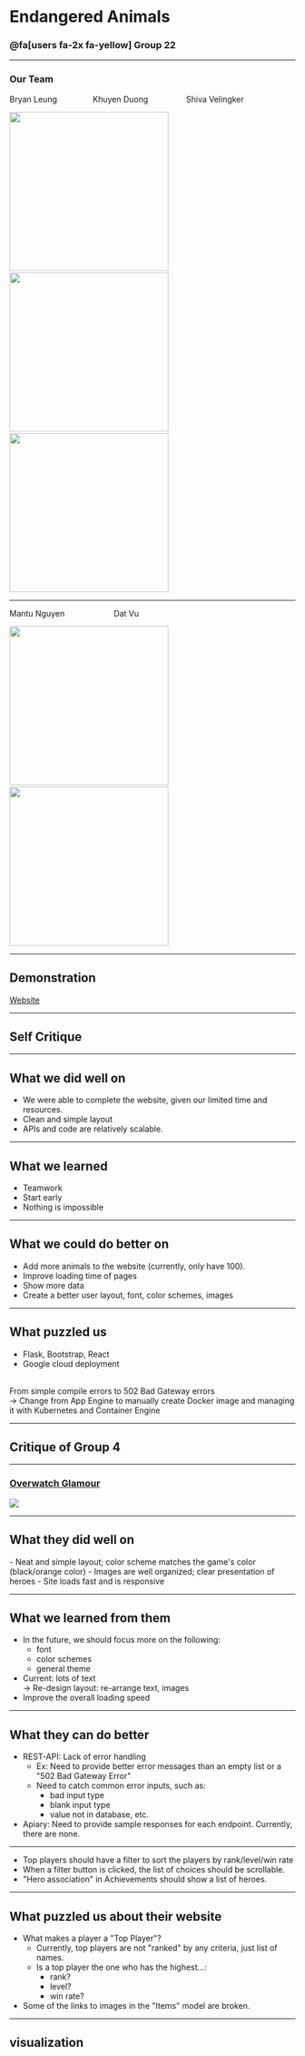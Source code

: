 # Endangered Animals 

### @fa[users fa-2x fa-yellow] Group 22

---

### <span class="header">Our Team</span>

<span class="name">Bryan Leung</span> &nbsp;&nbsp;&nbsp;&nbsp;&nbsp;&nbsp;&nbsp;&nbsp;&nbsp;&nbsp;&nbsp;&nbsp;&nbsp;&nbsp; <span class="name">Khuyen Duong</span> &nbsp;&nbsp;&nbsp;&nbsp;&nbsp;&nbsp;&nbsp;&nbsp;&nbsp;&nbsp;&nbsp;&nbsp;&nbsp;&nbsp;&nbsp; <span class="name">Shiva Velingker</span>

<img src="https://i.imgur.com/UXXs4fY.jpg" width="280" height="280"> &nbsp;&nbsp;&nbsp; <img src="https://i.imgur.com/y35uhcL.jpg" width="280" height="280"> &nbsp;&nbsp;&nbsp;
<img src="https://i.imgur.com/sfK63Ow.jpg" width="280" height="280">

---

<span class="name">Mantu Nguyen</span> &nbsp;&nbsp;&nbsp;&nbsp;&nbsp;&nbsp;&nbsp;&nbsp;&nbsp;&nbsp;&nbsp;&nbsp;&nbsp;&nbsp;&nbsp;&nbsp;&nbsp;&nbsp;&nbsp;&nbsp; <span class="name">Dat Vu</span> &nbsp;&nbsp;&nbsp;&nbsp;&nbsp;&nbsp;&nbsp;&nbsp;

<img src="https://i.imgur.com/2Gy1JdL.jpg" width="280" height="280"> &nbsp;&nbsp;&nbsp; <img src="https://i.imgur.com/rC0M6v2.png" width="280" height="280">

---

## <span class="fa-title">Demonstration</span>

<a href = "http://endangered-animals.me/">Website</a>

---


## <span class="fa-title">Self Critique</span>

---

## <span class="fa-purple">What we did well on</span>

- We were able to complete the website, given our limited time and resources.
- Clean and simple layout
- APIs and code are relatively scalable.

---
## <span class="fa-purple">What we learned</span>
- Teamwork
- Start early
- Nothing is impossible

---
## <span class="fa-purple">What we could do better on</span>
- Add more animals to the website (currently, only have 100).
- Improve loading time of pages
- Show more data
- Create a better user layout, font, color schemes, images

---
## <span class="fa-purple">What puzzled us</span>
- Flask, Bootstrap, React
- Google cloud deployment
<br>
<span class="fa-pyline">From simple compile errors to 502 Bad Gateway errors</span>
<br>
-> Change from App Engine to manually create Docker image and managing it with Kubernetes and Container Engine

---
## <span class="fa-title">Critique of Group 4</span>

---

### [Overwatch Glamour](http://overwatchglamour.me)

![](https://i.imgur.com/sjDHqIA.jpg)

---

## <span class="fa-purple">What they did well on</span>

<span class="fa-pyline">
- Neat and simple layout; color scheme matches the game's color  (black/orange color)
- Images are well organized; clear presentation of heroes
- Site loads fast and is responsive
</span>

---

## <span class="fa-purple">What we learned from them</span>

- In the future, we should focus more on the following: 
  * <span class="fa-pyline">font</span>
  * <span class="fa-pyline">color schemes</span>
  * <span class="fa-pyline">general theme</span>
- Current: <span class="fa-pyline">lots of text </span>
<br> -> Re-design layout: <span class="fa-pyline">re-arrange text, images</span>
- Improve the overall loading speed

---

## <span class="fa-purple">What they can do better</span>
- REST-API: Lack of error handling
  * Ex: Need to provide better error messages than an empty list or a "502 Bad Gateway Error"
  * Need to catch common error inputs, such as:
    - bad input type
    - blank input type  
    - value not in database, etc.
- Apiary: Need to provide sample responses for each endpoint. Currently, there are none.



---
- Top players should have a filter to sort the players by rank/level/win rate
- When a filter button is clicked, the list of choices should be scrollable.
- "Hero association" in Achievements should show a list of heroes.

---
## <span class="fa-purple">What puzzled us about their website</span>
- What makes a player a "Top Player"?
  * Currently, top players are not "ranked" by any criteria, just list of names.
  * Is a top player the one who has the highest...:
    * rank?
    * level?
    * win rate?
- Some of the links to images in the "Items" model are broken.

---

## <span class="fa-title">visualization</span>




